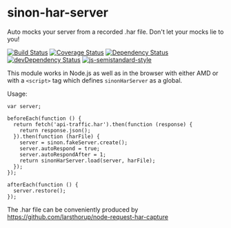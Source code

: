 # sinon-har-server
Auto mocks your server from a recorded .har file. Don't let your mocks lie to you!

[![Build Status](https://travis-ci.org/larsthorup/sinon-har-server.png)](https://travis-ci.org/larsthorup/sinon-har-server)
[![Coverage Status](https://coveralls.io/repos/larsthorup/sinon-har-server/badge.svg?branch=master&service=github)](https://coveralls.io/github/larsthorup/sinon-har-server?branch=master)
[![Dependency Status](https://david-dm.org/larsthorup/sinon-har-server.png)](https://david-dm.org/larsthorup/sinon-har-server#info=dependencies)
[![devDependency Status](https://david-dm.org/larsthorup/sinon-har-server/dev-status.png)](https://david-dm.org/larsthorup/sinon-har-server#info=devDependencies)
[![js-semistandard-style](https://img.shields.io/badge/code%20style-semistandard-brightgreen.svg?style=flat-square)](https://github.com/Flet/semistandard)

This module works in Node.js as well as in the browser with either AMD or with a ```<script>``` tag which defines ```sinonHarServer``` as a global.

Usage:

    var server;
    
    beforeEach(function () {
      return fetch('api-traffic.har').then(function (response) {
        return response.json();
      }).then(function (harFile) {
        server = sinon.fakeServer.create();
        server.autoRespond = true;
        server.autoRespondAfter = 1;
        return sinonHarServer.load(server, harFile);
      });
    });
    
    afterEach(function () {
      server.restore();
    });


The .har file can be conveniently produced by https://github.com/larsthorup/node-request-har-capture